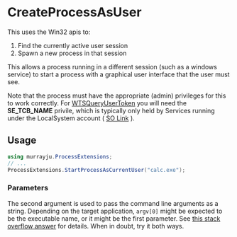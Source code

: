 CreateProcessAsUser
===================

This uses the Win32 apis to:

1. Find the currently active user session
2. Spawn a new process in that session

This allows a process running in a different session (such as a windows service) to start a process with a graphical user interface that the user must see.

Note that the process must have the appropriate (admin) privileges for this to work correctly. For [WTSQueryUserToken](https://github.com/murrayju/CreateProcessAsUser/blob/0381db2e8fb36f48794c073e87f773f7ca1ae039/ProcessExtensions/ProcessExtensions.cs#L197) you will need the __SE_TCB_NAME__ privile, which is typically only held by Services running under the LocalSystem account ( [SO Link](https://stackoverflow.com/a/1289126/1872399) ).

## Usage
```C#
using murrayju.ProcessExtensions;
// ...
ProcessExtensions.StartProcessAsCurrentUser("calc.exe");
```

### Parameters
The second argument is used to pass the command line arguments as a string. Depending on the target application, `argv[0]` might be expected to be the executable name, or it might be the first parameter. See [this stack overflow answer](https://stackoverflow.com/a/14001282) for details. When in doubt, try it both ways.
